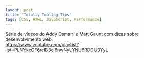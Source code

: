 ```yaml
---
layout: post
title: 'Totally Tooling Tips'
tags: [CSS, HTML, JavaScript, Performance]
---
```


Série de vídeos do Addy Osmani e Matt Gaunt com dicas sobre desenvolvimento web.<br>
<https://www.youtube.com/playlist?list=PLNYkxOF6rcIB3ci6nwNyLYNU6RDOU3YyL>
